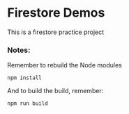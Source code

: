 # Firestore Demos

This is a firestore practice project

### Notes:

Remember to rebuild the Node modules

```
npm install
```

And to build the build, remember:

```
npm run build
```
